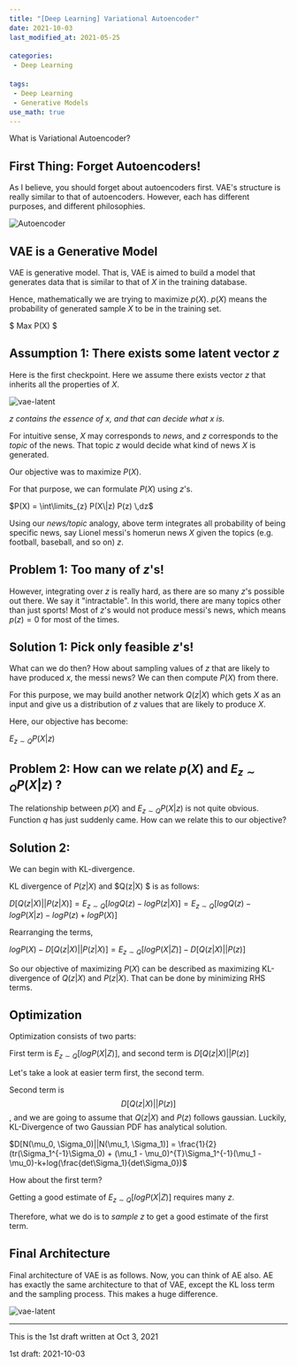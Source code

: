 ```yaml
---
title: "[Deep Learning] Variational Autoencoder"
date: 2021-10-03
last_modified_at: 2021-05-25

categories:
 - Deep Learning 

tags:
 - Deep Learning
 - Generative Models 
use_math: true
---
```




What is Variational Autoencoder?



## First Thing: Forget Autoencoders!

As I believe, you should forget about autoencoders first. VAE's structure is really similar to that of autoencoders. However, each has different purposes, and different philosophies.

 ![Autoencoder](..\..\assets\images\AE_VAE\AE_FULL.png)



## VAE is a Generative Model

VAE is generative model. That is, VAE is aimed to build a model that generates data that is similar to that of $X$ in the training database. 

Hence, mathematically we are trying to maximize $p(X)$. $p(X)$ means the probability of generated sample $X$ to be in the training set.

$ Max P(X) $

## Assumption 1: There exists some latent vector $z$

Here is the first checkpoint.  Here we assume there exists vector $z$ that inherits all the properties of $X$. 

![vae-latent](..\..\assets\images\AE_VAE\VAE_latent.png)

*$z$ contains the essence of $x$, and that can decide what x is.*

For intuitive sense, $X$ may corresponds to *news*, and $z$ corresponds to the *topic* of the news. That topic $z$ would decide what kind of news $X$ is generated. 

Our objective was to maximize $P(X)$.

For that purpose, we can formulate $P(X)$ using $z$'s.

$P(X) = \int\limits_{z} P(X\|z) P(z) \,dz$



Using our *news/topic* analogy, above term integrates all probability of being specific news, say Lionel messi's homerun news $X$ given the topics (e.g. football, baseball, and so on) $z$.



## Problem 1: Too many of $z$'s!

However, integrating over $z$ is really hard, as there are so many $z$'s possible out there. We say it "intractable". In this world, there are many topics other than just sports! Most of $z$'s would not produce messi's news, which means $p(z) = 0$ for most of the times.



## Solution 1: Pick only feasible $z$'s!

What can we do then?  How about sampling values of $z$ that are likely to have produced $x$, the messi news? We can then compute $P(X)$ from there.

For this purpose, we may build another network $Q(z|X)$ which gets $X$ as an input and give us a distribution of $z$ values that are likely to produce $X$.

Here, our objective has become:

$E_{z \sim Q} {P(X|z)}$




## Problem 2: How can we relate $p(X)$ and $E_{z \sim Q} {P(X|z)}$ ?

The relationship between $p(X)$ and $E_{z \sim Q} {P(X|z)}$ is not quite obvious. Function $q$ has just suddenly came. How can we relate this to our objective?



## Solution 2: 

We can begin with KL-divergence.

KL divergence of $P(z|X)$ and $Q(z|X) $ is as follows:

$D[Q(z|X) || P(z|X)] = E_{z \sim Q}[log Q(z) - logP(z|X)] = E_{z \sim Q}[log Q(z) - logP(X|z) - logP(z) + logP(X)]$

Rearranging the terms,

$logP(X) - D[Q(z|X) || P(z|X)] = E_{z \sim Q}[log P(X|Z)] - D[Q(z|X) || P(z)]$

So our objective of maximizing $P(X)$ can be described as maximizing KL-divergence of $Q(z|X)$ and $P(z|X)$. That can be done by minimizing RHS terms.



## Optimization

Optimization consists of two parts:

First term is $E_{z \sim Q}[log P(X|Z)]$, and second term is  $D[Q(z|X) || P(z)]$



Let's take a look at easier term first, the second term.

Second term is  $$ D[Q(z|X) || P(z)] $$, and we are going to assume that $Q(z|X)$ and $P(z)$ follows gaussian. Luckily, KL-Divergence of two Gaussian PDF has analytical solution.

$D[N(\mu_0, \Sigma_0)||N(\mu_1, \Sigma_1)] = \frac{1}{2}(tr(\Sigma_1^{-1}\Sigma_0) + (\mu_1 - \mu_0)^{T}\Sigma_1^{-1}(\mu_1 - \mu_0)-k+log(\frac{det\Sigma_1}{det\Sigma_0})$

How about the first term?

Getting a good estimate of $E_{z \sim Q}[log P(X|Z)]$ requires many $z$. 

Therefore, what we do is to *sample* $z$ to get a good estimate of the first term.  



## Final Architecture

Final architecture of VAE is as follows. Now, you can think of AE also. AE has exactly the same architecture to that of VAE, except the KL loss term and the sampling process. This makes a huge difference. 

![vae-latent](..\..\assets\images\AE_VAE\VAE_arch.png)

---

This is the 1st draft written at Oct 3, 2021

1st draft: 2021-10-03
